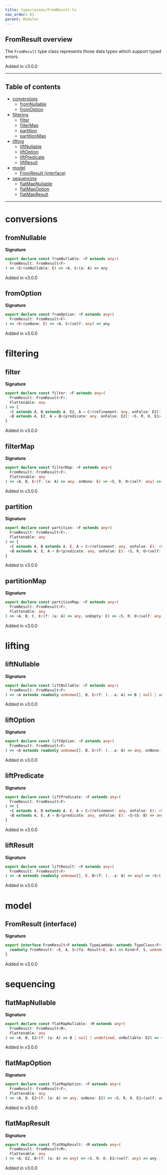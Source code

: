 ```yaml
---
title: typeclasses/FromResult.ts
nav_order: 61
parent: Modules
---
```


## FromResult overview

The `FromResult` type class represents those data types which support typed errors.

Added in v3.0.0

---

<h2 class="text-delta">Table of contents</h2>

- [conversions](#conversions)
  - [fromNullable](#fromnullable)
  - [fromOption](#fromoption)
- [filtering](#filtering)
  - [filter](#filter)
  - [filterMap](#filtermap)
  - [partition](#partition)
  - [partitionMap](#partitionmap)
- [lifting](#lifting)
  - [liftNullable](#liftnullable)
  - [liftOption](#liftoption)
  - [liftPredicate](#liftpredicate)
  - [liftResult](#liftresult)
- [model](#model)
  - [FromResult (interface)](#fromresult-interface)
- [sequencing](#sequencing)
  - [flatMapNullable](#flatmapnullable)
  - [flatMapOption](#flatmapoption)
  - [flatMapResult](#flatmapresult)

---

# conversions

## fromNullable

**Signature**

```ts
export declare const fromNullable: <F extends any>(
  FromResult: FromResult<F>
) => <E>(onNullable: E) => <A, S>(a: A) => any
```

Added in v3.0.0

## fromOption

**Signature**

```ts
export declare const fromOption: <F extends any>(
  FromResult: FromResult<F>
) => <E>(onNone: E) => <A, S>(self: any) => any
```

Added in v3.0.0

# filtering

## filter

**Signature**

```ts
export declare const filter: <F extends any>(
  FromResult: FromResult<F>,
  Flattenable: any
) => {
  <C extends A, B extends A, E2, A = C>(refinement: any, onFalse: E2): <S, R, O, E1>(self: any) => any
  <B extends A, E2, A = B>(predicate: any, onFalse: E2): <S, R, O, E1>(self: any) => any
}
```

Added in v3.0.0

## filterMap

**Signature**

```ts
export declare const filterMap: <F extends any>(
  FromResult: FromResult<F>,
  Flattenable: any
) => <A, B, E>(f: (a: A) => any, onNone: E) => <S, R, O>(self: any) => any
```

Added in v3.0.0

## partition

**Signature**

```ts
export declare const partition: <F extends any>(
  FromResult: FromResult<F>,
  Flattenable: any
) => {
  <C extends A, B extends A, E, A = C>(refinement: any, onFalse: E): <S, R, O>(self: any) => readonly [any, any]
  <B extends A, E, A = B>(predicate: any, onFalse: E): <S, R, O>(self: any) => readonly [any, any]
}
```

Added in v3.0.0

## partitionMap

**Signature**

```ts
export declare const partitionMap: <F extends any>(
  FromResult: FromResult<F>,
  Flattenable: any
) => <A, B, C, E>(f: (a: A) => any, onEmpty: E) => <S, R, O>(self: any) => readonly [any, any]
```

Added in v3.0.0

# lifting

## liftNullable

**Signature**

```ts
export declare const liftNullable: <F extends any>(
  FromResult: FromResult<F>
) => <A extends readonly unknown[], B, E>(f: (...a: A) => B | null | undefined, onNullable: E) => <S>(...a: A) => any
```

Added in v3.0.0

## liftOption

**Signature**

```ts
export declare const liftOption: <F extends any>(
  FromResult: FromResult<F>
) => <A extends readonly unknown[], B, E>(f: (...a: A) => any, onNone: E) => <S>(...a: A) => any
```

Added in v3.0.0

## liftPredicate

**Signature**

```ts
export declare const liftPredicate: <F extends any>(
  FromResult: FromResult<F>
) => {
  <C extends A, B extends A, E, A = C>(refinement: any, onFalse: E): <S>(c: C) => any
  <B extends A, E, A = B>(predicate: any, onFalse: E): <S>(b: B) => any
}
```

Added in v3.0.0

## liftResult

**Signature**

```ts
export declare const liftResult: <F extends any>(
  FromResult: FromResult<F>
) => <A extends readonly unknown[], E, B>(f: (...a: A) => any) => <S>(...a: A) => any
```

Added in v3.0.0

# model

## FromResult (interface)

**Signature**

```ts
export interface FromResult<F extends TypeLambda> extends TypeClass<F> {
  readonly fromResult: <E, A, S>(fa: Result<E, A>) => Kind<F, S, unknown, never, E, A>
}
```

Added in v3.0.0

# sequencing

## flatMapNullable

**Signature**

```ts
export declare const flatMapNullable: <M extends any>(
  FromResult: FromResult<M>,
  Flattenable: any
) => <A, B, E2>(f: (a: A) => B | null | undefined, onNullable: E2) => <S, R, O, E1>(self: any) => any
```

Added in v3.0.0

## flatMapOption

**Signature**

```ts
export declare const flatMapOption: <F extends any>(
  FromResult: FromResult<F>,
  Flattenable: any
) => <A, B, E2>(f: (a: A) => any, onNone: E2) => <S, R, O, E1>(self: any) => any
```

Added in v3.0.0

## flatMapResult

**Signature**

```ts
export declare const flatMapResult: <M extends any>(
  FromResult: FromResult<M>,
  Flattenable: any
) => <A, E2, B>(f: (a: A) => any) => <S, R, O, E1>(self: any) => any
```

Added in v3.0.0
